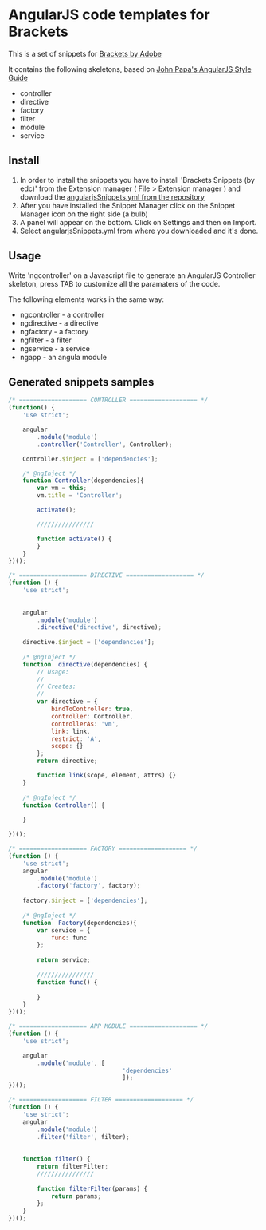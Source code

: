 
# AngularJS code templates for Brackets

This is a set of snippets for [Brackets by Adobe](http://brackets.io/)

It contains the following skeletons, based on [John Papa's AngularJS Style Guide](https://github.com/johnpapa/angular-styleguide)

* controller
* directive
* factory
* filter
* module
* service

## Install

1. In order to install the snippets you have to install 'Brackets Snippets (by edc)' from the Extension manager ( File > Extension manager ) and download the [angularjsSnippets.yml from the repository](https://github.com/sanjeyac/angularjs-snippets-for-brackets)
2. After you have installed the Snippet Manager click on the Snippet Manager icon on the right side (a bulb)
3. A panel will appear on the bottom. Click on Settings and then on Import.
4. Select angularjsSnippets.yml from where you downloaded and it's done.

## Usage

Write 'ngcontroller' on a Javascript file to generate an AngularJS Controller skeleton,
press TAB to customize all the paramaters of the code.

The following elements works in the same way:
* ngcontroller - a controller
* ngdirective - a directive
* ngfactory - a factory
* ngfilter - a filter
* ngservice - a service
* ngapp - an angula module

## Generated snippets samples

```javascript
/* =================== CONTROLLER =================== */
(function() {
    'use strict';

    angular
        .module('module')
        .controller('Controller', Controller);

    Controller.$inject = ['dependencies'];

    /* @ngInject */
    function Controller(dependencies){
        var vm = this;
        vm.title = 'Controller';

        activate();

        ////////////////

        function activate() {
        }
    }
})();

/* =================== DIRECTIVE =================== */
(function () {
    'use strict';
    
    
    angular
        .module('module')
        .directive('directive', directive);
    
    directive.$inject = ['dependencies'];
    
    /* @ngInject */
    function  directive(dependencies) {
        // Usage:
        //
        // Creates:
        //
        var directive = {
            bindToController: true,
            controller: Controller,
            controllerAs: 'vm',
            link: link,
            restrict: 'A',
            scope: {}
        };
        return directive;

        function link(scope, element, attrs) {}
    }
    
    /* @ngInject */
    function Controller() {
    
    }

})();

/* =================== FACTORY =================== */
(function () {
    'use strict';
    angular
        .module('module')
        .factory('factory', factory);
    
    factory.$inject = ['dependencies'];
    
    /* @ngInject */
    function  Factory(dependencies){
        var service = {
            func: func
        };
    
        return service;
    
        ////////////////
        function func() {
            
        }
    }
})();

/* =================== APP MODULE =================== */
(function () {
    'use strict';

    angular
        .module('module', [
                                'dependencies'
                                ]);
})();

/* =================== FILTER =================== */
(function () {
    'use strict';
    angular
        .module('module')
        .filter('filter', filter);
    
    
    function filter() {
        return filterFilter;
        ////////////////
        
        function filterFilter(params) {
            return params;
        };
    }
})();

```

